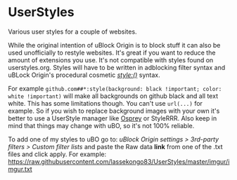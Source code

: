 # UserStyles
Various user styles for a couple of websites.

While the original intention of uBlock Origin is to block stuff it can also be used unofficially to restyle websites. It's great if you want to reduce the amount of extensions you use. It's not compatible with styles found on userstyles.org. Styles will have to be written in adblocking filter syntax and uBLock Origin's procedural cosmetic [*style:()*](https://github.com/gorhill/uBlock/wiki/Static-filter-syntax#style) syntax.

For example `github.com##*:style(background: black !important; color: white !important)` will make all backgrounds on github black and all text white. This has some limitations though. You can't use `url(...)` for example. So if you wish to replace background images with your own it's better to use a UserStyle manager like [Osprey](https://github.com/JackCDK/osprey) or StyleRRR. Also keep in mind that things may change with uBO, so it's not 100% reliable.

To add one of my styles to uBO go to: *uBlock Origin settings > 3rd-party filters > Custom filter lists* and paste the Raw data __link__ from one of the .txt files and click apply. For example: https://raw.githubusercontent.com/lassekongo83/UserStyles/master/imgur/imgur.txt
